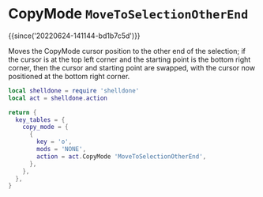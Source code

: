 # CopyMode `MoveToSelectionOtherEnd`

{{since('20220624-141144-bd1b7c5d')}}

Moves the CopyMode cursor position to the other end of the selection; if the
cursor is at the top left corner and the starting point is the bottom right
corner, then the cursor and starting point are swapped, with the cursor now
positioned at the bottom right corner.

```lua
local shelldone = require 'shelldone'
local act = shelldone.action

return {
  key_tables = {
    copy_mode = {
      {
        key = 'o',
        mods = 'NONE',
        action = act.CopyMode 'MoveToSelectionOtherEnd',
      },
    },
  },
}
```

